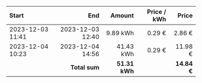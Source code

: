 | Start            |              End |        Amount | Price / kWh |       Price |
| :--------------- | ---------------: | ------------: | ----------: | ----------: |
| 2023-12-03 11:41 | 2023-12-03 12:40 |      9.89 kWh |      0.29 € |      2.86 € |
| 2023-12-04 10:23 | 2023-12-04 14:56 |     41.43 kWh |      0.29 € |     11.98 € |
|                  |    **Total sum** | **51.31 kWh** |             | **14.84 €** |